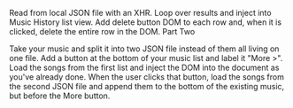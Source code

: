 Read from local JSON file with an XHR.
Loop over results and inject into Music History list view.
Add delete button DOM to each row and, when it is clicked, delete the entire row in the DOM.
Part Two

Take your music and split it into two JSON file instead of them all living on one file.
Add a button at the bottom of your music list and label it "More >".
Load the songs from the first list and inject the DOM into the document as you've already done.
When the user clicks that button, load the songs from the second JSON file and append them to the bottom of the existing music, but before the More button.
